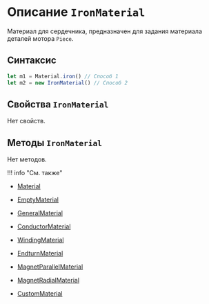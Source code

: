 # Описание `IronMaterial`
Материал для сердечника, предназначен для задания материала деталей мотора `Piece`.

## Синтаксис
```javascript
let m1 = Material.iron() // Способ 1
let m2 = new IronMaterial() // Способ 2
```

## Свойства `IronMaterial`

Нет свойств.

## Методы `IronMaterial`

Нет методов.

!!! info "См. также"
- [Material](./../../../globalObjects/Material/_index.md)

- [EmptyMaterial](./../EmptyMaterial/_index.md)

- [GeneralMaterial](./../GeneralMaterial/_index.md)

- [ConductorMaterial](./../ConductorMaterial/_index.md)

- [WindingMaterial](./../WindingMaterial/_index.md)

- [EndturnMaterial](./../EndturnMaterial/_index.md)

- [MagnetParallelMaterial](./../MagnetParallelMaterial/_index.md)

- [MagnetRadialMaterial](./../MagnetRadialMaterial/_index.md)

- [CustomMaterial](./../CustomMaterial/_index.md)
